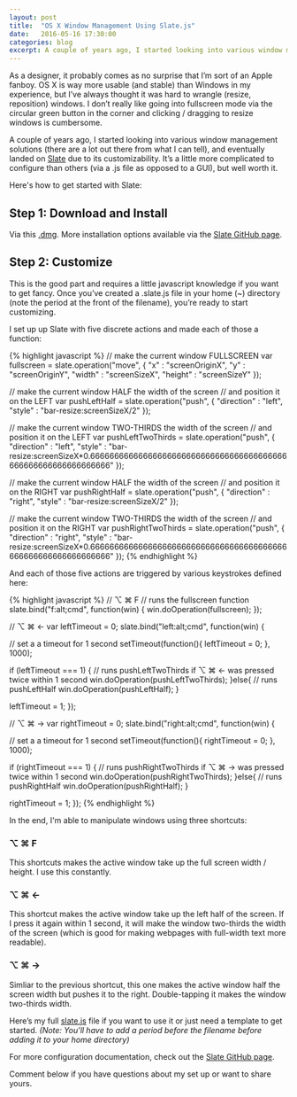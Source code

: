 ```yaml
---
layout: post
title:  "OS X Window Management Using Slate.js"
date:   2016-05-16 17:30:00
categories: blog
excerpt: A couple of years ago, I started looking into various window management solutions for OS X(there are a lot out there from what I can tell), and eventually landed on Slate due to its high customizability. It’s a little more complicated to configure than others (via a .js file as opposed to a GUI), but well worth it.
---
```


As a designer, it probably comes as no surprise that I’m sort of an Apple fanboy. OS X is way more usable (and stable) than Windows in my experience, but I’ve always thought it was hard to wrangle (resize, reposition) windows. I don’t really like going into fullscreen mode via the circular green button in the corner and clicking / dragging to resize windows is cumbersome.

A couple of years ago, I started looking into various window management solutions (there are a lot out there from what I can tell), and eventually landed on [Slate](https://github.com/jigish/slate) due to its customizability. It’s a little more complicated to configure than others (via a .js file as opposed to a GUI), but well worth it.

Here's how to get started with Slate:

## Step 1: Download and Install

Via this [.dmg](http://slate.ninjamonkeysoftware.com/Slate.dmg). More installation options available via the [Slate GitHub page](https://github.com/jigish/slate).

## Step 2: Customize

This is the good part and requires a little javascript knowledge if you want to get fancy. Once you’ve created a .slate.js file in your home (~) directory (note the period at the front of the filename), you’re ready to start customizing.

I set up up Slate with five discrete actions and made each of those a function:

{% highlight javascript %}
// make the current window FULLSCREEN
var fullscreen = slate.operation("move", {
  "x" : "screenOriginX",
  "y" : "screenOriginY",
  "width" : "screenSizeX",
  "height" : "screenSizeY"
});

// make the current window HALF the width of the screen
// and position it on the LEFT
var pushLeftHalf = slate.operation("push", {
  "direction" : "left",
  "style" : "bar-resize:screenSizeX/2"
});

// make the current window TWO-THIRDS the width of the screen 
// and position it on the LEFT
var pushLeftTwoThirds = slate.operation("push", {
  "direction" : "left",
  "style" : "bar-resize:screenSizeX*0.66666666666666666666666666666666666666666666666666666666666666"
});

// make the current window HALF the width of the screen
// and position it on the RIGHT
var pushRightHalf = slate.operation("push", {
  "direction" : "right",
  "style" : "bar-resize:screenSizeX/2"
});

// make the current window TWO-THIRDS the width of the screen 
// and position it on the RIGHT
var pushRightTwoThirds = slate.operation("push", {
  "direction" : "right",
  "style" : "bar-resize:screenSizeX*0.66666666666666666666666666666666666666666666666666666666666666"
});
{% endhighlight %}

And each of those five actions are triggered by various keystrokes defined here:

{% highlight javascript %}
// ⌥ ⌘ F
// runs the fullscreen function
slate.bind("f:alt;cmd", function(win) {
  win.doOperation(fullscreen);
});

// ⌥ ⌘ ←
var leftTimeout = 0;
slate.bind("left:alt;cmd", function(win) {

  // set a a timeout for 1 second
  setTimeout(function(){
    leftTimeout = 0;
  }, 1000);

  if (leftTimeout === 1) {
    // runs pushLeftTwoThirds if ⌥ ⌘ ← was pressed twice within 1 second
    win.doOperation(pushLeftTwoThirds);
  }else{
    // runs pushLeftHalf
    win.doOperation(pushLeftHalf);
  }

  leftTimeout = 1;
});

// ⌥ ⌘ →
var rightTimeout = 0;
slate.bind("right:alt;cmd", function(win) {

  // set a a timeout for 1 second
  setTimeout(function(){
    rightTimeout = 0;
  }, 1000);

  if (rightTimeout === 1) {
    // runs pushRightTwoThirds if ⌥ ⌘ → was pressed twice within 1 second
    win.doOperation(pushRightTwoThirds);
  }else{
    // runs pushRightHalf
    win.doOperation(pushRightHalf);
  }

  rightTimeout = 1;
});
{% endhighlight %}

In the end, I'm able to manipulate windows using three shortcuts:

### ⌥ ⌘ F
This shortcuts makes the active window take up the full screen width / height. I use this constantly.

### ⌥ ⌘ ←
This shortcut makes the active window take up the left half of the screen. If I press it again within 1 second, it will make the window two-thirds the width of the screen (which is good for making webpages with full-width text more readable).

### ⌥ ⌘ →
Simliar to the previous shortcut, this one makes the active window half the screen width but pushes it to the right. Double-tapping it makes the window two-thirds width.

Here’s my full [slate.js](/img/blog/slate-js/slate.js) file if you want to use it or just need a template to get started. *(Note: You'll have to add a period before the filename before adding it to your home directory)*

For more configuration documentation, check out the [Slate GitHub page](https://github.com/jigish/slate).

Comment below if you have questions about my set up or want to share yours.
